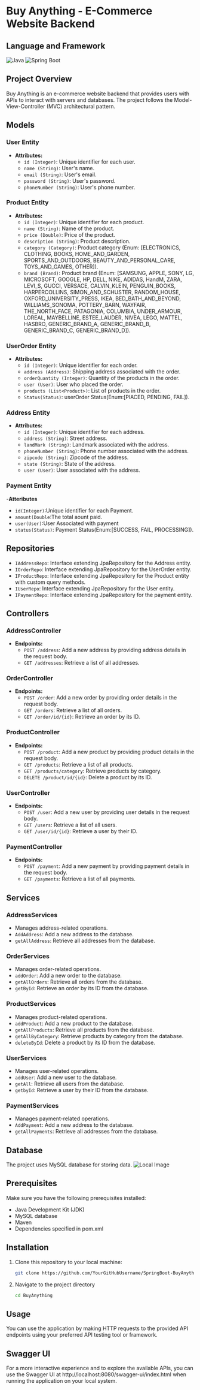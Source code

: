 # Buy Anything - E-Commerce Website Backend

## Language and Framework
![Java](https://img.shields.io/badge/Language-Java-green)
![Spring Boot](https://img.shields.io/badge/Framework-Spring%20Boot-brightgreen)

## Project Overview
Buy Anything is an e-commerce website backend that provides users with APIs to interact with servers and databases. The project follows the Model-View-Controller (MVC) architectural pattern.

## Models
### User Entity
- **Attributes:**
  - `id (Integer)`: Unique identifier for each user.
  - `name (String)`: User's name.
  - `email (String)`: User's email.
  - `password (String)`: User's password.
  - `phoneNumber (String)`: User's phone number.

### Product Entity
- **Attributes:**
  - `id (Integer)`: Unique identifier for each product.
  - `name (String)`: Name of the product.
  - `price (Double)`: Price of the product.
  - `description (String)`: Product description.
  - `category (Category)`: Product category (Enum: [ELECTRONICS, CLOTHING, BOOKS, HOME_AND_GARDEN, SPORTS_AND_OUTDOORS, BEAUTY_AND_PERSONAL_CARE, TOYS_AND_GAMES, OTHER]).
  - `brand (Brand)`: Product brand (Enum: [SAMSUNG, APPLE, SONY, LG, MICROSOFT, GOOGLE, HP, DELL, NIKE, ADIDAS, HandM, ZARA, LEVI_S, GUCCI, VERSACE, CALVIN_KLEIN, PENGUIN_BOOKS, HARPERCOLLINS, SIMON_AND_SCHUSTER, RANDOM_HOUSE, OXFORD_UNIVERSITY_PRESS, IKEA, BED_BATH_AND_BEYOND, WILLIAMS_SONOMA, POTTERY_BARN, WAYFAIR, THE_NORTH_FACE, PATAGONIA, COLUMBIA, UNDER_ARMOUR, LOREAL, MAYBELLINE, ESTEE_LAUDER, NIVEA, LEGO, MATTEL, HASBRO, GENERIC_BRAND_A, GENERIC_BRAND_B, GENERIC_BRAND_C, GENERIC_BRAND_D]).

### UserOrder Entity
- **Attributes:**
  - `id (Integer)`: Unique identifier for each order.
  - `address (Address)`: Shipping address associated with the order.
  - `orderQuantity (Integer)`: Quantity of the products in the order.
  - `user (User)`: User who placed the order.
  - `products (List<Product>)`: List of products in the order.
  - `Status(Status)`: userOrder Status(Enum:[PlACED, PENDING, FAIL]).

### Address Entity
- **Attributes:**
  - `id (Integer)`: Unique identifier for each address.
  - `address (String)`: Street address.
  - `landMark (String)`: Landmark associated with the address.
  - `phoneNumber (String)`: Phone number associated with the address.
  - `zipcode (String)`: Zipcode of the address.
  - `state (String)`: State of the address.
  - `user (User)`: User associated with the address.
### Payment Entity
-**Atteributes**
- `id(Integer)`:Unique identifier for each Payment.
- `amount(Double`:The total aount paid.
- `user(User)`:User Associated with payment
- `status(Status)`: Payment Status(Enum:[SUCCESS, FAIL, PROCESSING]).
## Repositories
- `IAddressRepo`: Interface extending JpaRepository for the Address entity.
- `IOrderRepo`: Interface extending JpaRepository for the UserOrder entity.
- `IProductRepo`: Interface extending JpaRepository for the Product entity with custom query methods.
- `IUserRepo`: Interface extending JpaRepository for the User entity.
- `IPaymentRepo`: Interface extending JpaRepository for the payment entity.

## Controllers
### AddressController
- **Endpoints:**
  - `POST /address`: Add a new address by providing address details in the request body.
  - `GET /addresses`: Retrieve a list of all addresses.

### OrderController
- **Endpoints:**
  - `POST /order`: Add a new order by providing order details in the request body.
  - `GET /orders`: Retrieve a list of all orders.
  - `GET /order/id/{id}`: Retrieve an order by its ID.

### ProductController
- **Endpoints:**
  - `POST /product`: Add a new product by providing product details in the request body.
  - `GET /products`: Retrieve a list of all products.
  - `GET /products/category`: Retrieve products by category.
  - `DELETE /product/id/{id}`: Delete a product by its ID.

### UserController
- **Endpoints:**
  - `POST /user`: Add a new user by providing user details in the request body.
  - `GET /users`: Retrieve a list of all users.
  - `GET /user/id/{id}`: Retrieve a user by their ID.
### PaymentController
- **Endpoints:**
  - `POST /payment`: Add a new payment by providing payment details in the request body.
  - `GET /payments`: Retrieve a list of all payments.
## Services
### AddressServices
- Manages address-related operations.
- `AddAddress`: Add a new address to the database.
- `getAllAddress`: Retrieve all addresses from the database.

### OrderServices
- Manages order-related operations.
- `addOrder`: Add a new order to the database.
- `getAllOrders`: Retrieve all orders from the database.
- `getById`: Retrieve an order by its ID from the database.

### ProductServices
- Manages product-related operations.
- `addProduct`: Add a new product to the database.
- `getAllProducts`: Retrieve all products from the database.
- `getAllByCategory`: Retrieve products by category from the database.
- `deleteById`: Delete a product by its ID from the database.

### UserServices
- Manages user-related operations.
- `addUser`: Add a new user to the database.
- `getAll`: Retrieve all users from the database.
- `getbyId`: Retrieve a user by their ID from the database.

### PaymentServices
- Manages payment-related operations.
- `AddPayment`: Add a new address to the database.
- `getAllPayments`: Retrieve all addresses from the database.
  
## Database
The project uses MySQL database for storing data.
![Local Image](./QuickDBD-Free%20Diagram1.png)

## Prerequisites
Make sure you have the following prerequisites installed:
- Java Development Kit (JDK)
- MySQL database
- Maven
- Dependencies specified in pom.xml

## Installation
1. Clone this repository to your local machine:
   ```bash
   git clone https://github.com/YourGitHubUsername/SpringBoot-BuyAnything-E-Commerce-Web.git
   
2. Navigate to the project directory

    ```bash
    cd BuyAnything

## Usage
You can use the application by making HTTP requests to the provided API endpoints using your preferred API testing tool or framework.

## Swagger UI
For a more interactive experience and to explore the available APIs, you can use the Swagger UI at http://localhost:8080/swagger-ui/index.html when running the application on your local system.

